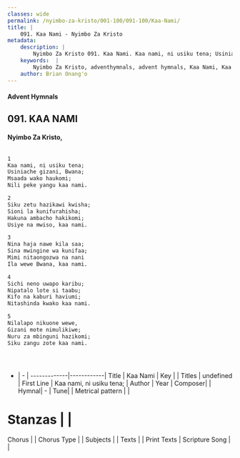 ```yaml
---
classes: wide
permalink: /nyimbo-za-kristo/001-100/091-100/Kaa-Nami/
title: |
    091. Kaa Nami - Nyimbo Za Kristo
metadata:
    description: |
        Nyimbo Za Kristo 091. Kaa Nami. Kaa nami, ni usiku tena; Usiniache gizani, Bwana; Msaada wako haukomi; Nili peke yangu kaa nami.  
    keywords:  |
        Nyimbo Za Kristo, adventhymnals, advent hymnals, Kaa Nami, Kaa nami, ni usiku tena;. 
    author: Brian Onang'o
---
```


#### Advent Hymnals
## 091. KAA NAMI
####  Nyimbo Za Kristo,

```txt

1
Kaa nami, ni usiku tena;
Usiniache gizani, Bwana;
Msaada wako haukomi;
Nili peke yangu kaa nami.

2
Siku zetu hazikawi kwisha;
Sioni la kunifurahisha;
Hakuna ambacho hakikomi;
Usiye na mwiso, kaa nami.

3
Nina haja nawe kila saa;
Sina mwingine wa kunifaa;
Mimi nitaongozwa na nani
Ila wewe Bwana, kaa nami.

4
Sichi neno uwapo karibu;
Nipatalo lote si taabu;
Kifo na kaburi haviumi;
Nitashinda kwako kaa nami.

5
Nilalapo nikuone wewe,
Gizani mote nimulikiwe;
Nuru za mbinguni hazikomi;
Siku zangu zote kaa nami.





```

- |   -  |
-------------|------------|
Title | Kaa Nami |
Key |  |
Titles | undefined |
First Line | Kaa nami, ni usiku tena; |
Author | 
Year | 
Composer| |
Hymnal|  - |
Tune|  |
Metrical pattern | |
# Stanzas |  |
Chorus |  |
Chorus Type |  |
Subjects | |
Texts |  |
Print Texts | 
Scripture Song |  |
    
